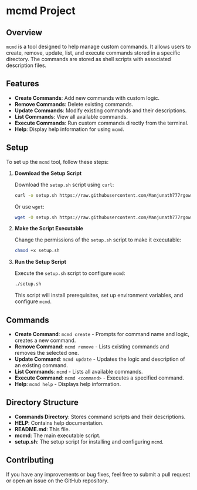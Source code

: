 # mcmd Project

## Overview

`mcmd` is a tool designed to help manage custom commands. It allows users to create, remove, update, list, and execute commands stored in a specific directory. The commands are stored as shell scripts with associated description files.

## Features

- **Create Commands**: Add new commands with custom logic.
- **Remove Commands**: Delete existing commands.
- **Update Commands**: Modify existing commands and their descriptions.
- **List Commands**: View all available commands.
- **Execute Commands**: Run custom commands directly from the terminal.
- **Help**: Display help information for using `mcmd`.

## Setup

To set up the `mcmd` tool, follow these steps:

1. **Download the Setup Script**

   Download the `setup.sh` script using `curl`:

   ```bash
   curl -o setup.sh https://raw.githubusercontent.com/Manjunath777rgowda/mcmd/main/setup.sh
   ```

   Or use `wget`:

   ```bash
   wget -O setup.sh https://raw.githubusercontent.com/Manjunath777rgowda/mcmd/main/setup.sh
   ```

2. **Make the Script Executable**

   Change the permissions of the `setup.sh` script to make it executable:

   ```bash
   chmod +x setup.sh
   ```

3. **Run the Setup Script**

   Execute the `setup.sh` script to configure `mcmd`:

   ```bash
   ./setup.sh
   ```

   This script will install prerequisites, set up environment variables, and configure `mcmd`.

## Commands

- **Create Command**: `mcmd create` - Prompts for command name and logic, creates a new command.
- **Remove Command**: `mcmd remove` - Lists existing commands and removes the selected one.
- **Update Command**: `mcmd update` - Updates the logic and description of an existing command.
- **List Commands**: `mcmd` - Lists all available commands.
- **Execute Command**: `mcmd <command>` - Executes a specified command.
- **Help**: `mcmd help` - Displays help information.

## Directory Structure

- **Commands Directory**: Stores command scripts and their descriptions.
- **HELP**: Contains help documentation.
- **README.md**: This file.
- **mcmd**: The main executable script.
- **setup.sh**: The setup script for installing and configuring `mcmd`.

## Contributing

If you have any improvements or bug fixes, feel free to submit a pull request or open an issue on the GitHub repository.